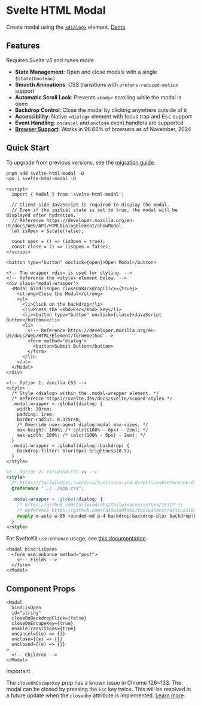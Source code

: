 # Svelte HTML Modal

Create modal using the [`<dialog>`] element. [Demo]

[`<dialog>`]: https://developer.mozilla.org/en-US/docs/Web/API/HTMLDialogElement
[demo]: https://svelte.dev/repl/7ffaea50f0c0466ea2b4be8e0aee20dd?version=5.2.7

## Features

Requires Svelte v5 and runes mode.

- **State Management**: Open and close modals with a single `$state(boolean)`
- **Smooth Animations**: CSS transitions with `prefers-reduced-motion` support
- **Automatic Scroll Lock**: Prevents `<body>` scrolling while the modal is open
- **Backdrop Control**: Close the modal by clicking anywhere outside of it
- **Accessibility**: Native `<dialog>` element with focus trap and <kbd>Esc</kbd> support
- **Event Handling**: `oncancel` and `onclose` event handlers are supported
- **[Browser Support]**: Works in 96.66% of browsers as of November, 2024

[Browser Support]: https://caniuse.com/dialog

## Quick Start

To upgrade from previous versions, see the [migration guide](/docs/migration.md).

```shell
pnpm add svelte-html-modal -D
npm i svelte-html-modal -D
```

```svelte
<script>
  import { Modal } from 'svelte-html-modal';

  // Client-side JavaScript is required to display the modal.
  // Even if the initial state is set to true, the modal will be displayed after hydration.
  // Reference https://developer.mozilla.org/en-US/docs/Web/API/HTMLDialogElement/showModal
  let isOpen = $state(false);

  const open = () => (isOpen = true);
  const close = () => (isOpen = false);
</script>

<button type="button" onclick={open}>Open Modal</button>

<!-- The wrapper <div> is used for styling. -->
<!-- Reference the <style> element below. -->
<div class="modal-wrapper">
  <Modal bind:isOpen closeOnBackdropClick={true}>
    <strong>Close the Modal</strong>
    <ul>
      <li>Click on the backdrop</li>
      <li>Press the <kbd>Esc</kbd> key</li>
      <li><button type="button" onclick={close}>JavaScript Button</button></li>
      <li>
        <!-- Reference https://developer.mozilla.org/en-US/docs/Web/HTML/Element/form#method -->
        <form method="dialog">
          <button>Submit Button</button>
        </form>
      </li>
    </ul>
  </Modal>
</div>

<!-- Option 1: Vanilla CSS -->
<style>
  /* Style <dialog> within the .modal-wrapper element. */
  /* Reference https://svelte.dev/docs/svelte/scoped-styles */
  .modal-wrapper > :global(dialog) {
    width: 20rem;
    padding: 1rem;
    border-radius: 0.375rem;
    /* Override user-agent dialog:modal max-sizes. */
    max-height: 100%; /* calc((100% - 6px) - 2em); */
    max-width: 100%; /* calc((100% - 6px) - 2em); */
  }
  .modal-wrapper > :global(dialog::backdrop) {
    backdrop-filter: blur(8px) brightness(0.5);
  }
</style>
```

```html
<!-- Option 2: Tailwind CSS v4 -->
<style>
  /* https://tailwindcss.com/docs/functions-and-directives#reference-directive */
  @reference "../../app.css";

  .modal-wrapper > :global(dialog) {
    /* https://github.com/tailwindlabs/tailwindcss/issues/16372 */
    /* Reference https://github.com/tailwindlabs/tailwindcss/discussions/15205 */
    @apply m-auto w-80 rounded-md p-4 backdrop:backdrop-blur backdrop:backdrop-brightness-50;
  }
</style>
```

<!-- TODO Use attachment instead. -->
<!-- Reference https://svelte.dev/docs/svelte/@attach -->

For SvelteKit `use:enhance` usage, see [this documentation](/docs/form.md).

```svelte
<Modal bind:isOpen>
  <form use:enhance method="post">
    <!-- Fields -->
  </form>
</Modal>
```

## Component Props

```svelte
<Modal
  bind:isOpen
  id="string"
  closeOnBackdropClick={false}
  closeOnEscapeKey={true}
  enableTransitions={true}
  oncancel={(e) => {}}
  onclose={(e) => {}}
  onclosed={(e) => {}}
>
  <!-- Children -->
</Modal>
```

> [!IMPORTANT]  
> The `closeOnEscapeKey` prop has a known issue in Chrome 126~133. The modal can be closed by pressing the `Esc` key twice. This will be resolved in a future update when the `closedby` attribute is implemented. [Learn more](https://github.com/hyunbinseo/svelte-html-modal/issues/6)
